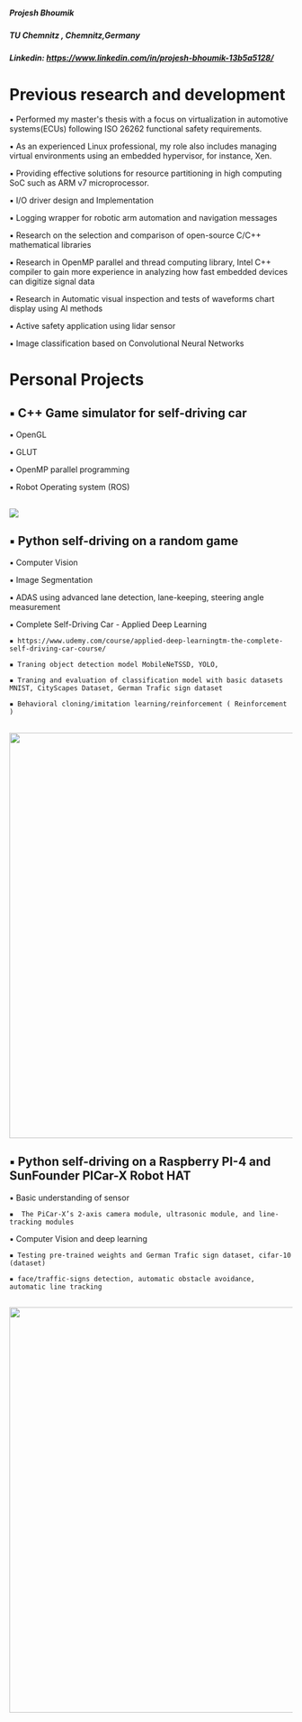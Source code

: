 
##### Projesh Bhoumik
##### TU Chemnitz , Chemnitz,Germany 
##### Linkedin: https://www.linkedin.com/in/projesh-bhoumik-13b5a5128/

#  Previous research and development 
  ▪ Performed my master's thesis with a focus on virtualization in automotive systems(ECUs) following
    ISO 26262 functional safety requirements.
    
  ▪ As an experienced Linux professional, my role also includes managing virtual environments using an
    embedded hypervisor, for instance, Xen.
    
  ▪ Providing effective solutions for resource partitioning in high computing SoC such as ARM v7
    microprocessor.
    
   ▪  I/O driver design and Implementation  
   
   ▪ Logging wrapper for robotic arm automation and navigation messages
   
   ▪ Research on the selection and comparison of open-source C/C++ mathematical libraries
  
   ▪ Research in OpenMP parallel and thread computing library, Intel C++ compiler to gain more experience in analyzing how fast embedded devices can digitize signal data
  
   ▪ Research in Automatic visual inspection and tests of waveforms chart display using AI methods
  
   ▪ Active safety application using lidar sensor
  
  ▪ Image classification based on Convolutional Neural Networks

      


#  Personal Projects  

##  ▪ C++ Game simulator for self-driving car
  ▪ OpenGL 
  
  ▪ GLUT 
  
  ▪ OpenMP parallel programming 
  
  ▪ Robot Operating system (ROS) 
      

##  ![](https://user-images.githubusercontent.com/8930208/153515218-fe22adc0-15c6-4c91-9600-054bcbf25890.gif)


##  ▪ Python self-driving on a random game
  ▪ Computer Vision 
  
  ▪ Image Segmentation
  
  ▪ ADAS using advanced lane detection, lane-keeping, steering angle measurement  
  
  ▪ Complete Self-Driving Car - Applied Deep Learning 
  
    ▪ https://www.udemy.com/course/applied-deep-learningtm-the-complete-self-driving-car-course/
    
    ▪ Traning object detection model MobileNeTSSD, YOLO,
    
    ▪ Traning and evaluation of classification model with basic datasets MNIST, CityScapes Dataset, German Trafic sign dataset
    
    ▪ Behavioral cloning/imitation learning/reinforcement ( Reinforcement )
    
  
##   <img src="https://user-images.githubusercontent.com/8930208/153524388-95d3714e-0f00-48e6-a95e-92ac66fc4b05.jpg" width="1000" height="720" />


##  ▪ Python self-driving on a Raspberry PI-4 and SunFounder PICar-X Robot HAT
  ▪ Basic understanding of sensor
  
    ▪  The PiCar-X’s 2-axis camera module, ultrasonic module, and line-tracking modules
    
  ▪ Computer Vision and deep learning 
  
    ▪ Testing pre-trained weights and German Trafic sign dataset, cifar-10 (dataset)
    
    ▪ face/traffic-signs detection, automatic obstacle avoidance, automatic line tracking
      
##  <img src="https://user-images.githubusercontent.com/8930208/153528283-57a01b9b-f0e5-49d7-baa7-79b6d5f96069.jpeg" width="1000" height="720" />

